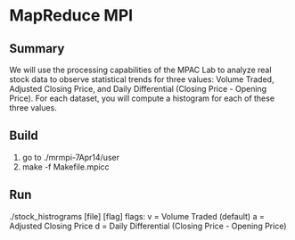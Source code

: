 # MapReduce MPI

## Summary
We will use the processing capabilities of the MPAC Lab to analyze real stock data to observe statistical trends for three values: Volume Traded, Adjusted Closing Price, and Daily Differential (Closing Price - Opening Price). For each dataset, you will compute a histogram for each of these three values.

## Build
1. go to ./mrmpi-7Apr14/user
2. make -f Makefile.mpicc

## Run
./stock_histrograms [file] [flag]
flags:	v = Volume Traded (default)
	a = Adjusted Closing Price
	d = Daily Differential (Closing Price - Opening Price)

